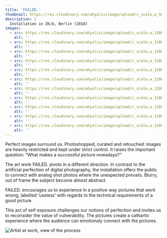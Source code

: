 ```yaml
---
title: 'FAILED.'
thumbnail: https://res.cloudinary.com/whyalix/image/upload/c_scale,w_500/v1543639530/alixlucas/failed/Failed-Exhibition-01.jpg
description: |
  Installation in ZK/U, Berlin (2018)
images:
  - src: https://res.cloudinary.com/whyalix/image/upload/c_scale,w_1200/v1543639530/alixlucas/failed/Failed-Exhibition-01.jpg
    alt: ''
  - src: https://res.cloudinary.com/whyalix/image/upload/c_scale,w_1200/v1543639530/alixlucas/failed/Failed-Exhibition-02.jpg
    alt: ''
  - src: https://res.cloudinary.com/whyalix/image/upload/c_scale,w_1200/v1543639530/alixlucas/failed/Failed-Exhibition-03.jpg
    alt: ''
  - src: https://res.cloudinary.com/whyalix/image/upload/c_scale,w_1200/v1543639530/alixlucas/failed/Failed-Exhibition-04.jpg
    alt: ''
  - src: https://res.cloudinary.com/whyalix/image/upload/c_scale,w_1200/v1543639530/alixlucas/failed/Failed-Exhibition-05.jpg
    alt: ''
  - src: https://res.cloudinary.com/whyalix/image/upload/c_scale,w_1200/v1543639530/alixlucas/failed/Failed-Exhibition-06.jpg
    alt: ''
  - src: https://res.cloudinary.com/whyalix/image/upload/c_scale,w_1200/v1543814047/alixlucas/failed/failed-mock-up-01.jpg
    alt: ''
  - src: https://res.cloudinary.com/whyalix/image/upload/c_scale,w_1200/v1543814047/alixlucas/failed/failed-mock-up-02.jpg
    alt: ''
  - src: https://res.cloudinary.com/whyalix/image/upload/c_scale,w_1200/v1543814047/alixlucas/failed/failed-mock-up-03.jpg
    alt: ''
  - src: https://res.cloudinary.com/whyalix/image/upload/c_scale,w_1200/v1543814047/alixlucas/failed/failed-mock-up-04.jpg
    alt: ''
  - src: https://res.cloudinary.com/whyalix/image/upload/c_scale,w_1200/v1543814047/alixlucas/failed/failed-mock-up-05.jpg
    alt: ''
---
```


Perfect images surround us. Photoshopped, curated and retouched: images are heavily restricted and kept under strict control.
It raises the important question: “What makes a successful picture nowadays?”

The art work FAILED. pivots in a different direction. In contrast to the artificial perfection of digital photography, the installation offers the public to connect with analog shot photos where the unexpected prevails. Blurry, out of frame the subject become almost abstract.

FAILED. encourages us to experience in a positive way pictures that went wrong, labelled ‘useless’ with regards to the technical requirements of a good picture.

This act of self exposure challenges our notions of perfection and invites us to reconsider the value of vulnerability.
The pictures create a cathartic experience where the audience can emotionaly connect with the pictures.

![Artist at work, view of the process](https://res.cloudinary.com/whyalix/image/upload/c_scale,w_600/v1543639529/alixlucas/failed/Failed-Process-01.jpg)
